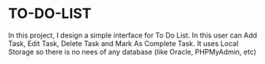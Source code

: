 # TO-DO-LIST
In this project, I design a simple interface for To Do List. In this user can Add Task, Edit Task, Delete Task and Mark As Complete Task. It uses Local Storage so there is no nees of any database (like Oracle, PHPMyAdmin, etc)
